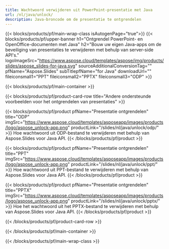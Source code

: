 ```yaml
---
title: Wachtwoord verwijderen uit PowerPoint-presentatie met Java
url: /nl/java/unlock/
description: Java-broncode om de presentatie te ontgrendelen
---
```


{{< blocks/products/pf/main-wrap-class isAutogenPage="true">}}
{{< blocks/products/pf/upper-banner h1="Ontgrendel PowerPoint- en OpenOffice-documenten met Java" h2="Bouw uw eigen Java-apps om de beveiliging van presentaties te verwijderen met behulp van server-side API's." logoImageSrc="https://www.aspose.cloud/templates/aspose/img/products/slides/aspose_slides-for-java.svg" sourceAdditionalConversionTag="" pfName="Aspose.Slides" subTitlepfName="for Java" downloadUrl="" fileiconsmall1="PPT" fileiconsmall2="PPTX" fileiconsmall3="ODP" >}}

{{< blocks/products/pf/main-container >}}

{{< blocks/products/pf/product-card-row title="Andere ondersteunde voorbeelden voor het ontgrendelen van presentaties" >}}

{{< blocks/products/pf/product pfName="Presentatie ontgrendelen" title="ODP" imgSrc="https://www.aspose.cloud/templates/asposeapp/images/products/logo/aspose_unlock-app.png" productLink="/slides/nl/java/unlock/odp/" >}}
Hoe wachtwoord uit ODP-bestand te verwijderen met behulp van Aspose.Slides voor Java API.
{{< /blocks/products/pf/product >}}

{{< blocks/products/pf/product pfName="Presentatie ontgrendelen" title="PPT" imgSrc="https://www.aspose.cloud/templates/asposeapp/images/products/logo/aspose_unlock-app.png" productLink="/slides/nl/java/unlock/ppt/" >}}
Hoe wachtwoord uit PPT-bestand te verwijderen met behulp van Aspose.Slides voor Java API.
{{< /blocks/products/pf/product >}}

{{< blocks/products/pf/product pfName="Presentatie ontgrendelen" title="PPTX" imgSrc="https://www.aspose.cloud/templates/asposeapp/images/products/logo/aspose_unlock-app.png" productLink="/slides/nl/java/unlock/pptx/" >}}
Hoe het wachtwoord uit het PPTX-bestand te verwijderen met behulp van Aspose.Slides voor Java API.
{{< /blocks/products/pf/product >}}



{{< /blocks/products/pf/product-card-row >}}

{{< /blocks/products/pf/main-container >}}
    
{{< /blocks/products/pf/main-wrap-class >}}